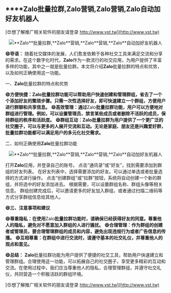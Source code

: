 ## ****Zalo**批量拉群,**Zalo**营销,**Zalo**营销,**Zalo**自动加好友机器人**

[😍想了解推广相关软件的朋友请登录 http://www.vst.tw](http://www.vst.tw)

 <center><img src="https://vst.tw/MP4/tuiguang/png/5.png" alt="**Zalo**批量拉群,**Zalo**营销,**Zalo**营销,**Zalo**自动加好友机器人"></center>

**😄导语：**
随着社交媒体的发展，人们愈发依赖于各种社交工具来满足交流和分享的需求。在这个数字化时代，**Zalo**作为一款流行的社交应用，为用户提供了丰富多样的功能，其中之一就是批量拉群。本文将介绍**Zalo**批量拉群的特点和优势，以及如何正确使用这一功能。

一、**Zalo**批量拉群的特点和优势

**😄方便快捷：**Zalo**批量拉群功能可以帮助用户快速创建和管理群组，省去了一个个添加好友的繁琐步骤。只需一次性选择好友，即可快速建立一个群组，方便用户进行群聊和共享信息。**
**😄高效管理：通过**Zalo**批量拉群功能，用户可以方便地对群组进行管理。例如，可以设置管理员、禁言某些成员或者删除不活跃的成员，保持群组的秩序和活跃度。**
**😄群组互动：**Zalo**批量拉群为用户提供了一个更广泛的社交圈子，可以与更多的人展开交流和互动。无论是家庭、朋友还是兴趣爱好群，批量拉群功能都可以满足用户的多元化社交需求。**

二、如何正确使用**Zalo**批量拉群功能

 <center><img src="https://vst.tw/MP4/tuiguang/png/8.png" alt="**Zalo**批量拉群,**Zalo**营销,**Zalo**营销,**Zalo**自动加好友机器人"></center>

打开**Zalo**应用，并登录自己的账号。
点击“通讯录”或“好友”，找到需要添加到群组的好友列表。
在好友列表中，选择需要添加的好友。可以通过单选或者批量选择的方式进行操作。
点击“创建群组”或“拉群”按钮，系统将自动创建一个新的群组，并将选中的好友添加进去。
根据需要，可以设置群组名称、群组头像等相关信息。
群组创建完成后，可以邀请更多的好友加入群组，或者通过扫描二维码等方式分享群组信息给其他人。

**😄三、注意事项和建议**

**😄尊重隐私：在使用**Zalo**批量拉群功能时，请确保已经获得好友的同意。尊重他人的隐私，避免对不愿意加入群组的人进行骚扰。**
**😄合理管理：作为群组的创建者或管理员，要合理管理群组的成员和内容，避免出现违规行为或者广告信息的传播。**
**😄互相尊重：在群组中进行交流时，请遵守基本的社交礼仪，并尊重他人的观点和意见。**

**😄总结：**
**Zalo**批量拉群功能为用户提供了便捷的社交工具，帮助用户快速建立和管理群组。合理使用这一功能，可以拓展自己的社交圈子，享受更多精彩的互动和交流。在使用过程中，我们应当尊重他人的隐私，合理管理群组，并遵守社交礼仪，共同营造一个积极活跃的群组环境。

[😍想了解推广相关软件的朋友请登录 http://www.vst.tw](http://www.vst.tw)



